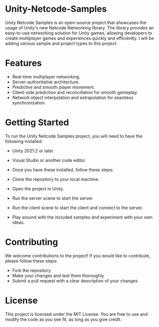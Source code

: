 # Unity-Netcode-Samples
Unity Netcode Samples is an open-source project that showcases the usage of Unity's new Netcode Networking library. 
The library provides an easy-to-use networking solution for Unity games, allowing developers to create multiplayer games and experiences quickly and efficiently.
I will be adding various sample and project types to this project.

# Features
- Real-time multiplayer networking.
- Server-authoritative architecture.
- Predictive and smooth player movement.
- Client-side prediction and reconciliation for smooth gameplay.
- Network object interpolation and extrapolation for seamless synchronization.

# Getting Started
To run the Unity Netcode Samples project, you will need to have the following installed:

- Unity 2021.2 or later.
- Visual Studio or another code editor.
- Once you have these installed, follow these steps:

- Clone the repository to your local machine.
- Open the project in Unity.
- Run the server scene to start the server.
- Run the client scene to start the client and connect to the server.
- Play around with the included samples and experiment with your own ideas.

# Contributing
We welcome contributions to the project! If you would like to contribute, please follow these steps:

- Fork the repository
- Make your changes and test them thoroughly
- Submit a pull request with a clear description of your changes

# License
This project is licensed under the MIT License. You are free to use and modify the code as you see fit, as long as you give credit.
